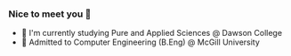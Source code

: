 ### Nice to meet you 👋

- 🔭 I'm currently studying Pure and Applied Sciences @ Dawson College
- 🌱 Admitted to Computer Engineering (B.Eng) @ McGill University

<!--
**NadeemSamaali/NadeemSamaali** is a ✨ _special_ ✨ repository because its `README.md` (this file) appears on your GitHub profile.

Here are some ideas to get you started:

- 🔭 I’m currently working on ...
- 🌱 I’m currently learning ...
- 👯 I’m looking to collaborate on ...
- 🤔 I’m looking for help with ...
- 💬 Ask me about ...
- 📫 How to reach me: ...
- 😄 Pronouns: ...
- ⚡ Fun fact: ...
-->
